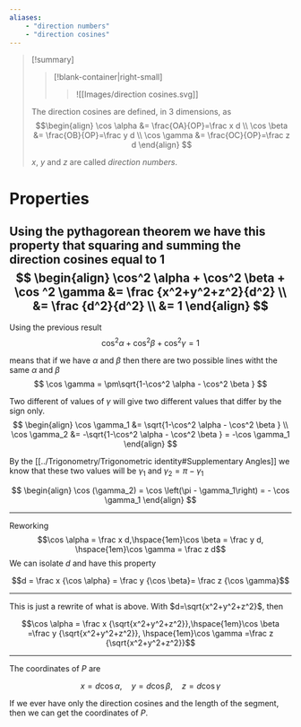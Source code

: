 ```yaml
---
aliases:
    - "direction numbers"
    - "direction cosines"
---
```

> [!summary]
> > [!blank-container|right-small]
> > > ![[Images/direction cosines.svg]]
> 
> The direction cosines are defined, in 3 dimensions, as
> $$\begin{align}
> \cos \alpha &= \frac{OA}{OP}=\frac x d \\
> \cos \beta &= \frac{OB}{OP}=\frac y d \\
> \cos \gamma &= \frac{OC}{OP}=\frac z d
> \end{align}
> $$
> 
> $x$, $y$ and $z$ are called *direction numbers*. 
> 

# Properties
Using the pythagorean theorem we have this property that squaring and summing the direction cosines equal to 1
$$
\begin{align}
\cos^2 \alpha + \cos^2 \beta + \cos ^2 \gamma &= \frac {x^2+y^2+z^2}{d^2} \\
&= \frac {d^2}{d^2} \\
&= 1
\end{align}
$$
---------

Using the previous result
$$
\cos^2 \alpha + \cos^2 \beta + \cos ^2 \gamma = 1
$$

means that if we have $\alpha$ and $\beta$ then there are two possible lines witht the same $\alpha$ and $\beta$
$$
\cos \gamma = \pm\sqrt{1-\cos^2 \alpha - \cos^2 \beta  }
$$

Two different of values of $\gamma$ will give two different values that differ by the sign only. 
$$
\begin{align}
\cos \gamma_1 &= \sqrt{1-\cos^2 \alpha - \cos^2 \beta  } \\
\cos \gamma_2 &= -\sqrt{1-\cos^2 \alpha - \cos^2 \beta  } = -\cos \gamma_1
\end{align}
$$

By the [[../Trigonometry/Trigonometric identity#Supplementary Angles]] we know that these two values will be $\gamma_1$ and $\gamma_2=\pi - \gamma_1$ 

$$
\begin{align}
\cos (\gamma_2) = \cos \left(\pi - \gamma_1\right) = - \cos \gamma_1
\end{align}
$$

---------
Reworking 
$$\cos \alpha = \frac x d,\hspace{1em}\cos \beta = \frac y d, \hspace{1em}\cos \gamma = \frac z d$$
We can isolate $d$ and have this property

$$d = \frac x {\cos \alpha} = \frac y {\cos \beta}= \frac z {\cos \gamma}$$

---------

This is just a rewrite of what is above. With $d=\sqrt{x^2+y^2+z^2}$, then

$$\cos \alpha = \frac x {\sqrt{x^2+y^2+z^2}},\hspace{1em}\cos \beta =\frac y {\sqrt{x^2+y^2+z^2}}, \hspace{1em}\cos \gamma =\frac z {\sqrt{x^2+y^2+z^2}}$$

---------

The coordinates of $P$ are

$$
x=d\cos\alpha, \hspace{1em}y=d\cos\beta, \hspace{1em}z=d\cos\gamma
$$

If we ever have only the direction cosines and the length of the segment, then we can get the coordinates of $P$. 
